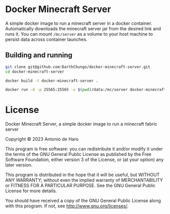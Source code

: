 # Docker Minecraft Server

A simple docker image to run a minecraft server in a docker container.
Automatically downloads the minecraft server jar from the desired link and runs it.
You can mount `/mc/server` as a volume to your host machine to persist data across container launches.


## Building and running

```bash
git clone git@github.com:DarthChungo/docker-minecraft-server.git
cd docker-minecraft-server
```

```bash
docker build -t docker-minecraft-server .
```

```bash
docker run -d -p 25565:25565 -v $(pwd)/data:/mc/server docker-minecraft-server
```


# License

Docker Minecraft Server, a simple docker image to run a minecraft fabric server 

Copyright © 2023 Antonio de Haro

This program is free software: you can redistribute it and/or modify
it under the terms of the GNU General Public License as published by
the Free Software Foundation, either version 3 of the License, or
(at your option) any later version.

This program is distributed in the hope that it will be useful,
but WITHOUT ANY WARRANTY; without even the implied warranty of
MERCHANTABILITY or FITNESS FOR A PARTICULAR PURPOSE.  See the
GNU General Public License for more details.

You should have received a copy of the GNU General Public License
along with this program.  If not, see <http://www.gnu.org/licenses/>.

